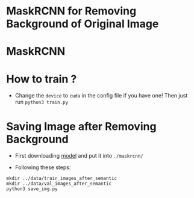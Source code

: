 MaskRCNN for Removing Background of Original Image
=====

# MaskRCNN

# How to train ?

- Change the `device` to `cuda` in the config file if you have one! Then just run `python3 train.py` 

# Saving Image after Removing Background

- First downloading [model](https://drive.google.com/file/d/1wYjxfS3PWyX8gKyN5Yg33YAzUycZeBJB/view?usp=sharing) and put it into `./maskrcnn/`


- Following these steps:
```
mkdir ../data/train_images_after_semantic
mkdir ../data/val_images_after_semantic
python3 save_img.py
```

